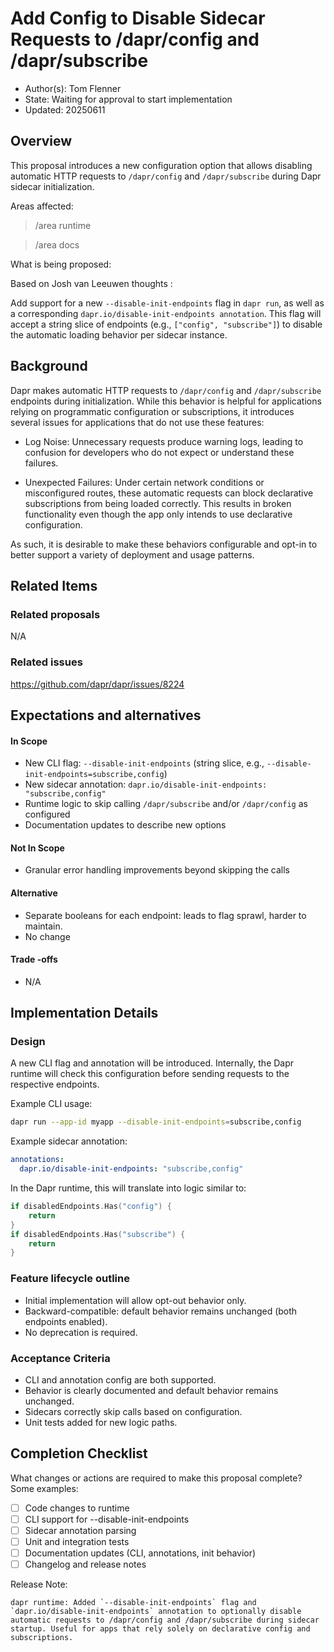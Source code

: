 # Add Config to Disable Sidecar Requests to /dapr/config and /dapr/subscribe

* Author(s): Tom Flenner
* State: Waiting for approval to start implementation
* Updated: 20250611

## Overview

This proposal introduces a new configuration option that allows disabling automatic HTTP requests to `/dapr/config` and `/dapr/subscribe` during Dapr sidecar initialization.

Areas affected:

>/area runtime

>/area docs

What is being proposed:

Based on Josh van Leeuwen thoughts :

Add support for a new `--disable-init-endpoints` flag in `dapr run`, as well as a corresponding `dapr.io/disable-init-endpoints annotation`. This flag will accept a string slice of endpoints (e.g., `["config", "subscribe"]`) to disable the automatic loading behavior per sidecar instance.

## Background

Dapr makes automatic HTTP requests to `/dapr/config` and `/dapr/subscribe` endpoints during initialization. While this behavior is helpful for applications relying on programmatic configuration or subscriptions, it introduces several issues for applications that do not use these features:

- Log Noise: Unnecessary requests produce warning logs, leading to confusion for developers who do not expect or understand these failures.

- Unexpected Failures: Under certain network conditions or misconfigured routes, these automatic requests can block declarative subscriptions from being loaded correctly. This results in broken functionality even though the app only intends to use declarative configuration.

As such, it is desirable to make these behaviors configurable and opt-in to better support a variety of deployment and usage patterns.

## Related Items

### Related proposals 
N/A

### Related issues 
https://github.com/dapr/dapr/issues/8224

## Expectations and alternatives

#### In Scope
- New CLI flag: `--disable-init-endpoints` (string slice, e.g., `--disable-init-endpoints=subscribe,config`)
- New sidecar annotation: `dapr.io/disable-init-endpoints: "subscribe,config"`
- Runtime logic to skip calling `/dapr/subscribe` and/or `/dapr/config` as configured
- Documentation updates to describe new options

#### Not In Scope
- Granular error handling improvements beyond skipping the calls

#### Alternative
- Separate booleans for each endpoint: leads to flag sprawl, harder to maintain.
- No change

#### Trade -offs
- N/A

## Implementation Details

### Design

A new CLI flag and annotation will be introduced. Internally, the Dapr runtime will check this configuration before sending requests to the respective endpoints.

Example CLI usage:
```bash
dapr run --app-id myapp --disable-init-endpoints=subscribe,config
```

Example sidecar annotation:
```yaml
annotations:
  dapr.io/disable-init-endpoints: "subscribe,config"
```

In the Dapr runtime, this will translate into logic similar to:
```go
if disabledEndpoints.Has("config") {
    return
}
if disabledEndpoints.Has("subscribe") {
    return
}
```


### Feature lifecycle outline

- Initial implementation will allow opt-out behavior only.
- Backward-compatible: default behavior remains unchanged (both endpoints enabled).
- No deprecation is required.

### Acceptance Criteria

- CLI and annotation config are both supported.
- Behavior is clearly documented and default behavior remains unchanged.
- Sidecars correctly skip calls based on configuration.
- Unit tests added for new logic paths.

## Completion Checklist

What changes or actions are required to make this proposal complete? Some examples:

- [ ] Code changes to runtime
- [ ] CLI support for --disable-init-endpoints
- [ ] Sidecar annotation parsing
- [ ] Unit and integration tests
- [ ] Documentation updates (CLI, annotations, init behavior)
- [ ] Changelog and release notes

Release Note:
```
dapr runtime: Added `--disable-init-endpoints` flag and `dapr.io/disable-init-endpoints` annotation to optionally disable automatic requests to /dapr/config and /dapr/subscribe during sidecar startup. Useful for apps that rely solely on declarative config and subscriptions.
```
